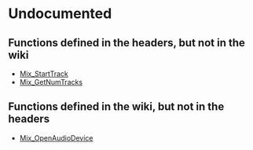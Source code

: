 # Undocumented

## Functions defined in the headers, but not in the wiki

- [Mix_StartTrack](Mix_StartTrack)
- [Mix_GetNumTracks](Mix_GetNumTracks)

## Functions defined in the wiki, but not in the headers

- [Mix_OpenAudioDevice](Mix_OpenAudioDevice)

